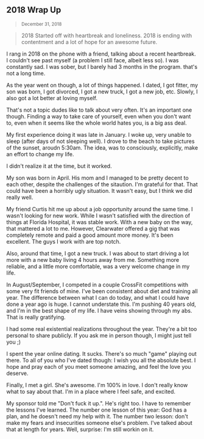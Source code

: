 
<div class="col-md-12">

## 2018 Wrap Up
> <small class="text-muted">December 31, 2018</small>

> 2018 Started off with heartbreak and loneliness. 2018 is ending with contentment and a lot of hope for an awesome future.

I rang in 2018 on the phone with a friend, talking about a recent heartbreak. I couldn't see past myself (a problem I still face, albeit less so). I was constantly sad. I was sober, but I barely had 3 months in the program. that's not a long time.

As the year went on though, a lot of things happened. I dated, I got fitter, my son was born, I got divorced, I got a new truck, I got a new job, etc. Slowly, I also got a lot better at loving myself.

That's not a topic dudes like to talk about very often. It's an important one though. Finding a way to take care of yourself, even when you don't want to, even when it seems like the whole world hates you, is a big ass deal.

My first experience doing it was late in January. I woke up, very unable to sleep (after days of not sleeping well). I drove to the beach to take pictures of the sunset, aroudn 5:30am. The idea, was to consciously, explicitly, make an effort to change my life.

I didn't realize it at the time, but it worked.

My son was born in April. His mom and I managed to be pretty decent to each other, despite the challenges of the sitaution. I'm grateful for that. That could have been a horribly ugly situation. It wasn't easy, but I think we did really well.

My friend Curtis hit me up about a job opportunity around the same time. I wasn't looking for new work. While I wasn't satisfied with the direction of things at Florida Hospital, it was stable work. With a new baby on the way, that mattered a lot to me. However, Clearwater offered a gig that was completely remote and paid a good amount more money. It's been excellent. The guys I work with are top notch.

Also, around that time, I got a new truck. I was about to start driving a lot more with a new baby living 4 hours away from me. Something more reliable, and a little more comfortable, was a very welcome change in my life.

In August/September, I competed in a couple CrossFit competitions with some very fit friends of mine. I've been consistent about diet and training all year. The difference between what I can do today, and what I could have done a year ago is huge. I cannot understate this. I'm pushing 40 years old, and I'm in the best shape of my life. I have veins showing through my abs. That is really gratifying.

I had some real existential realizations throughout the year. They're a bit too personal to share publicly. If you ask me in person though, I might just tell you ;)

I spent the year online dating. It sucks. There's so much "game" playing out there. To all of you who I've dated though: I wish you all the absolute best. I hope and pray each of you meet someone amazing, and feel the love you deserve.

Finally, I met a girl. She's awesome. I'm 100% in love. I don't really know what to say about that. I'm in a place where I feel safe, and excited.

My sponsor told me "Don't fuck it up.". He's right too. I have to remember the lessons I've learned. The number one lesson of this year: God has a plan, and he doesn't need my help with it. The number two lesson: don't make my fears and insecurities someone else's problem. I've talked about that at length for years. Well, surprise: I'm still workin on it.
</div>
